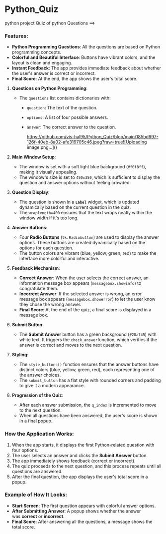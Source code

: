 # Python_Quiz
python project Quiz of python Questions  ==>
### Features:
- **Python Programming Questions**: All the questions are based on Python programming concepts.
- **Colorful and Beautiful Interface**: Buttons have vibrant colors, and the layout is clean and engaging.
- **Instant Feedback**: The app provides immediate feedback about whether the user's answer is correct or incorrect.
- **Final Score**: At the end, the app shows the user's total score.
1. **Questions on Python Programming**:
    - The `questions` list contains dictionaries with:
        - `question`: The text of the question.
        - `options`: A list of four possible answers.
        - `answer`: The correct answer to the question.
        
          https://github.com/vis-hal95/Python_Quiz/blob/main/185bd697-126f-40eb-8a02-afe319705c46.jpeg?raw=true![Uploading image.png…]()

2. **Main Window Setup**:
    - The window is set with a soft light blue background (`#f0f8ff`), making it visually appealing.
    - The window's size is set to `450x350`, which is sufficient to display the question and answer options without feeling crowded.
3. **Question Display**:
    - The question is shown in a **`Label`** widget, which is updated dynamically based on the current question in the quiz.
    - The `wraplength=400` ensures that the text wraps neatly within the window width if it's too long.
4. **Answer Buttons**:
    - Four **Radio Buttons** (`tk.Radiobutton`) are used to display the answer options. These buttons are created dynamically based on the options for each question.
    - The button colors are vibrant (blue, yellow, green, red) to make the interface more colorful and interactive.
5. **Feedback Mechanism**:
    - **Correct Answer**: When the user selects the correct answer, an information message box appears (`messagebox.showinfo`) to congratulate them.
    - **Incorrect Answer**: If the selected answer is wrong, an error message box appears (`messagebox.showerror`) to let the user know they chose the wrong answer.
    - **Final Score**: At the end of the quiz, a final score is displayed in a message box.
6. **Submit Button**:
    - The **Submit Answer** button has a green background (`#28a745`) with white text. It triggers the `check_answer`function, which verifies if the answer is correct and moves to the next question.
7. **Styling**:
    - The `style_buttons()` function ensures that the answer buttons have distinct colors (blue, yellow, green, red), each representing one of the answer choices.
    - The `submit_button` has a flat style with rounded corners and padding to give it a modern appearance.
8. **Progression of the Quiz**:
    - After each answer submission, the `q_index` is incremented to move to the next question.
    - When all questions have been answered, the user's score is shown in a final popup.

### How the Application Works:

1. When the app starts, it displays the first Python-related question with four options.
2. The user selects an answer and clicks the **Submit Answer** button.
3. The app immediately shows feedback (correct or incorrect).
4. The quiz proceeds to the next question, and this process repeats until all questions are answered.
5. After the final question, the app displays the user's total score in a popup.

### Example of How It Looks:

- **Start Screen**: The first question appears with colorful answer options.
- **After Submitting Answer**: A popup shows whether the answer was **correct** or **incorrect**.
- **Final Score**: After answering all the questions, a message shows the total score.


